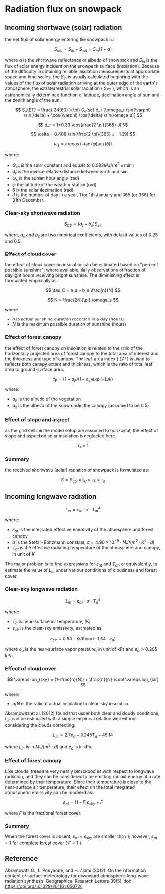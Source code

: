 # Radiation flux on snowpack

## Incoming shortwave (solar) radiation
the net flux of solar energy entering the snowpack is:

$$
S_{net} = S_{in} - S_{out} = S_{in} (1 - \alpha)
$$

where $\alpha$ is the shortwave reflectance or albedo of snowpack and $S_{in}$ is the flux of solar energy incident on the snowpack surface (insolation). Because of the difficulty in obtaining reliable insolation measurements at appropriate space and time scales, the $S_{in}$ is usually calculated beginning with the values of the flux of solar radiation arriving at the outer edge of the earth's atmosphere, the extraterrestrial solar radiation ( $S_{ET}$ ), which is an astronomically determined function of latitude, declination angle of sun and the zenith angle of the sun. 

$$
S_{ET} = \frac{
    24(60)
}{\pi} G_{sc} d_r [\omega_s \sin(\varphi) \sin(\delta) + \cos(\varphi) \cos(\delta) \sin(\omega_s)]
$$

$$
d_r = 1+0.33 \cos(\frac{2 \pi}{365} J)
$$

$$
\delta = 0.408 \sin(\frac{2 \pi}{365} J - 1.39)
$$

$$
\omega_s = \arccos( - \tan(\varphi) \tan(\delta))
$$

where:
- $G_{sc}$ is the solar constant and equals to $0.082 MJ/(m^2 \times \min)$
- $d_r$ is the inverse relative distance between earth and sun
- $\omega_s$ is the sunset hour angle (rad)
- $\varphi$ the latitude of the weather station (rad)
- $\delta$ is the solar decimation (rad)
- $J$ is the number of day in a year, 1 for 1th January and 365 (or 366) for 31th December.

### Clear-sky shortwave radiation

$$
S_{CS} = (a_s + b_s) S_{ET}
$$

where, $a_s$ and $b_s$ are two empirical coefficients, with default values of 0.25 and 0.5.

### Effect of cloud cover
the effect of cloud cover on insolation can be estimated based on "percent possible sunshine": where available, daily observations of fraction of daylight hours receiving bright sunshine. The diminishing effect is formulated empirically as 

$$
\tau_C = a_s + b_s \frac{n}{N}
$$

$$
N = \frac{24}{\pi} \omega_s
$$

where
- $n$ is actual sunshine duration recorded in a day (hours)
- $N$ is the maximum possible duration of sunshine (hours)


### Effect of forest canopy
the effect of forest canopy on insolation is related to the ratio of the horizontally projected area of forest canopy to the total area of interest and the thickness and type of canopy. The leaf-area index ( $LAI$ ) is used to reflects both canopy extent and thickness, which is the ratio of total leaf area to ground-surface area. 

$$
\tau_F = (1-a_F) (1-a_s) \exp(-LAI)
$$

where:
- $a_F$ is the albedo of the vegetation
- $a_s$ is the albedo of the snow under the canopy (assumed to be 0.5)


### Effect of slope and aspect
as the grid cells in the model setup are assumed to horizontal, the effect of slope and aspect on solar insolation is neglected here.

$$
\tau_s = 1
$$

### Summary

the received shortwave (solar) radiation of snowpack is formulated as:

$$
S = S_{CS} \times \tau_C \times \tau_F \times \tau_s
$$

## Incoming longwave radiation 

$$
L_{in} = \varepsilon_{at} \cdot \sigma \cdot {T_{at}}^4
$$

where:
- $\varepsilon_{at}$ is the integrated effective emissivity of the atmosphere and forest canopy
- $\sigma$ is the Stefan-Boltzmann constant, $\sigma = 4.90 \times 10^{-9} \cdot MJ/(m^2 \cdot K^4 \cdot d)$
- $T_{at}$ is the effective radiating temperature of the atmosphere and canopy, in unit of $K$

The major problem is to find expressions for $\varepsilon_{at}$ and $T_{at}$, or equivalently, to estimate the value of $L_{in}$ under various conditions of cloudiness and forest cover.


### Clear-sky longwave radiation

$$
L_{in} = \varepsilon_{clr} \cdot \sigma \cdot {T_{a}}^4
$$

where:
- $T_{a}$ is near-surface air temperature, [K]
- $\varepsilon_{clr}$ is the clear-sky emissivity,  estimated as: 

$$
\varepsilon_{clr} = 0.83 - 0.18 \exp(-1.54 \cdot e_a)
$$

where $e_a$ is the near-surface vapor pressure, in unit of kPa and $e_a > 0.285$ kPa. 

### Effect of cloud cover

$$
\varepsilon_{sky} = (1-\frac{n}{N}) + \frac{n}{N} \cdot \varepsilon_{clr}
$$

where:
- $n/N$ is the ratio of actual insolation to clear-sky insolation. 

Abramowitz et al. (2012) found that under both clear and cloudy conditions, $L_{in}$ can be estimated with a simple empirical relation well without considering the clouds correcting:

$$
L_{in} = 2.7 e_a + 0.245 T_a - 45.14
$$

where $L_{in}$ is in $MJ/(m^2 \cdot d)$ and $e_a$ is in kPa.


### Effect of forest canopy

Like clouds, trees are very nearly bloackbodies with respect to longwave radiation, and they can be considered to be emitting radiant energy at a rate determined by their temperature. Since their temperature is close to the near-surface air temperature, their effect on the total integrated atmospheric emissivity can be modeled as:

$$
\varepsilon_{at} = (1-F) \varepsilon_{sky} + F
$$

where $F$ is the fractional forest cover.

### Summary

When the forest cover is absent, $\varepsilon_{at} = \varepsilon_{sky}$ are smaller than 1; however, $\varepsilon_{at} = 1$ for complete forest cover ( $F = 1$ ). 

## Reference

Abramowitz G., L. Pouyanné, and H. Ajami (2012). On the information content of surface meteorology for downward atmospheric long-wave radiation synthesis. Geographical Research Letters 39(5), doi: https://doi.org/10.1029/2011GL050726

